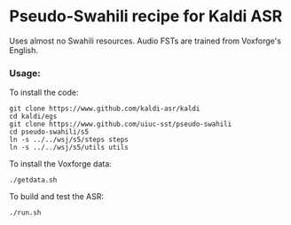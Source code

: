 # Pseudo-Swahili recipe for Kaldi ASR

Uses almost no Swahili resources.
Audio FSTs are trained from Voxforge's English.

### Usage:

To install the code:
```
git clone https://www.github.com/kaldi-asr/kaldi
cd kaldi/egs
git clone https://www.github.com/uiuc-sst/pseudo-swahili
cd pseudo-swahili/s5
ln -s ../../wsj/s5/steps steps
ln -s ../../wsj/s5/utils utils
```

To install the Voxforge data:
```
./getdata.sh
```

To build and test the ASR:
```
./run.sh
```
